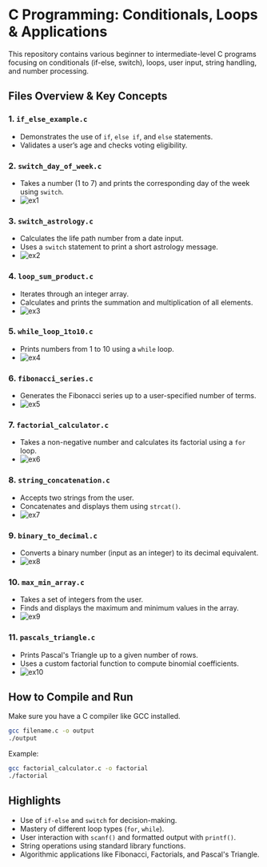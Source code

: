 # C Programming: Conditionals, Loops & Applications

This repository contains various beginner to intermediate-level C programs focusing on conditionals (if-else, switch), loops, user input, string handling, and number processing.

## Files Overview & Key Concepts

### 1. `if_else_example.c`
- Demonstrates the use of `if`, `else if`, and `else` statements.
- Validates a user’s age and checks voting eligibility.

### 2. `switch_day_of_week.c`
- Takes a number (1 to 7) and prints the corresponding day of the week using `switch`.
- ![ex1](https://github.com/user-attachments/assets/0ba7a000-e339-4c77-a680-fe8194a9d382)


### 3. `switch_astrology.c`
- Calculates the life path number from a date input.
- Uses a `switch` statement to print a short astrology message.
- ![ex2](https://github.com/user-attachments/assets/6d7278ef-c48e-480d-946a-044a7d336df4)


### 4. `loop_sum_product.c`
- Iterates through an integer array.
- Calculates and prints the summation and multiplication of all elements.
- ![ex3](https://github.com/user-attachments/assets/1a548e10-4e2f-440c-8e76-0eadec05f9cc)


### 5. `while_loop_1to10.c`
- Prints numbers from 1 to 10 using a `while` loop.
- ![ex4](https://github.com/user-attachments/assets/074538b3-d640-46c0-be91-62c4a5100ce0)


### 6. `fibonacci_series.c`
- Generates the Fibonacci series up to a user-specified number of terms.
- ![ex5](https://github.com/user-attachments/assets/7b2edb42-ba4f-46ee-aea9-94bdc1e0c3a0)


### 7. `factorial_calculator.c`
- Takes a non-negative number and calculates its factorial using a `for` loop.
- ![ex6](https://github.com/user-attachments/assets/f3e6002d-db85-4c76-9a4d-01e947a9eb56)


### 8. `string_concatenation.c`
- Accepts two strings from the user.
- Concatenates and displays them using `strcat()`.
- ![ex7](https://github.com/user-attachments/assets/4c048f03-20fb-450b-8184-87fc85f096a5)


### 9. `binary_to_decimal.c`
- Converts a binary number (input as an integer) to its decimal equivalent.
- ![ex8](https://github.com/user-attachments/assets/662042b1-be28-48bc-adb5-9b83f1d96821)

### 10. `max_min_array.c`
- Takes a set of integers from the user.
- Finds and displays the maximum and minimum values in the array.
- ![ex9](https://github.com/user-attachments/assets/4218b3e3-1517-4cc1-9eba-ec47d05e0d1b)


### 11. `pascals_triangle.c`
- Prints Pascal's Triangle up to a given number of rows.
- Uses a custom factorial function to compute binomial coefficients.
- ![ex10](https://github.com/user-attachments/assets/8d5cded8-9425-49d5-9aec-237f5e8c14b5)


## How to Compile and Run
Make sure you have a C compiler like GCC installed.

```sh
gcc filename.c -o output
./output
```

Example:
```sh
gcc factorial_calculator.c -o factorial
./factorial
```

## Highlights
- Use of `if-else` and `switch` for decision-making.
- Mastery of different loop types (`for`, `while`).
- User interaction with `scanf()` and formatted output with `printf()`.
- String operations using standard library functions.
- Algorithmic applications like Fibonacci, Factorials, and Pascal's Triangle.
